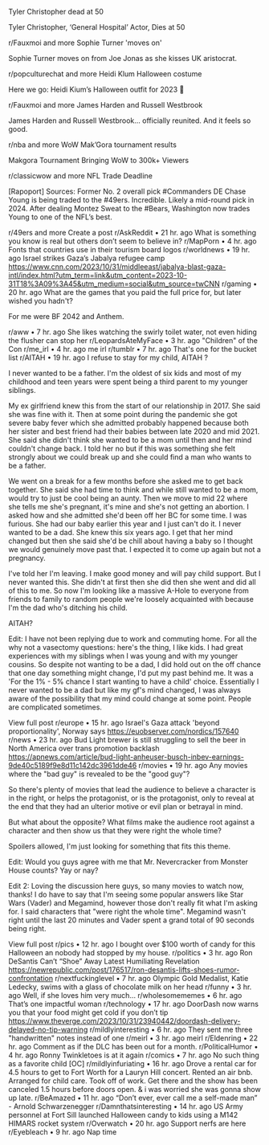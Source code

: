Tyler Christopher dead at 50

Tyler Christopher, ‘General Hospital’ Actor, Dies at 50

r/Fauxmoi
and more
Sophie Turner 'moves on'

Sophie Turner moves on from Joe Jonas as she kisses UK aristocrat.

r/popculturechat
and more
Heidi Klum Halloween costume

Here we go: Heidi Kium’s Halloween outfit for 2023 🦚

r/Fauxmoi
and more
James Harden and Russell Westbrook

James Harden and Russell Westbrook... officially reunited. And it feels so good.

r/nba
and more
WoW Mak’Gora tournament results

Makgora Tournament Bringing WoW to 300k+ Viewers

r/classicwow
and more
NFL Trade Deadline

[Rapoport] Sources: Former No. 2 overall pick #Commanders DE Chase Young is being traded to the #49ers. Incredible. Likely a mid-round pick in 2024. After dealing Montez Sweat to the #Bears, Washington now trades Young to one of the NFL’s best.

r/49ers
and more
Create a post
r/AskReddit
•
21 hr. ago
What is something you know is real but others don’t seem to believe in?
r/MapPorn
•
4 hr. ago
Fonts that countries use in their tourism board logos
r/worldnews
•
19 hr. ago
Israel strikes Gaza’s Jabalya refugee camp
https://www.cnn.com/2023/10/31/middleeast/jabalya-blast-gaza-intl/index.html?utm_term=link&utm_content=2023-10-31T18%3A09%3A45&utm_medium=social&utm_source=twCNN
r/gaming
•
20 hr. ago
What are the games that you paid the full price for, but later wished you hadn't?

For me were BF 2042 and Anthem.

r/aww
•
7 hr. ago
She likes watching the swirly toilet water, not even hiding the flusher can stop her
r/LeopardsAteMyFace
•
3 hr. ago
"Children" of the Con
r/me_irl
•
4 hr. ago
me irl
r/tumblr
•
7 hr. ago
That's one for the bucket list
r/AITAH
•
19 hr. ago
I refuse to stay for my child, AITAH ?

I never wanted to be a father. I'm the oldest of six kids and most of my childhood and teen years were spent being a third parent to my younger siblings.

My ex girlfriend knew this from the start of our relationship in 2017. She said she was fine with it. Then at some point during the pandemic she got severe baby fever which she admitted probably happened because both her sister and best friend had their babies between late 2020 and mid 2021. She said she didn't think she wanted to be a mom until then and her mind couldn't change back. I told her no but if this was something she felt strongly about we could break up and she could find a man who wants to be a father.

We went on a break for a few months before she asked me to get back together. She said she had time to think and while still wanted to be a mom, would try to just be cool being an aunty. Then we move to mid 22 where she tells me she's pregnant, it's mine and she's not getting an abortion. I asked how and she admitted she'd been off her BC for some time. I was furious. She had our baby earlier this year and I just can't do it. I never wanted to be a dad. She knew this six years ago. I get that her mind changed but then she said she'd be chill about having a baby so I thought we would genuinely move past that. I expected it to come up again but not a pregnancy.

I've told her I'm leaving. I make good money and will pay child support. But I never wanted this. She didn't at first then she did then she went and did all of this to me. So now I'm looking like a massive A-Hole to everyone from friends to family to random people we're loosely acquainted with because I'm the dad who's ditching his child.

AITAH?

Edit: I have not been replying due to work and commuting home. For all the why not a vasectomy questions: here's the thing, I like kids. I had great experiences with my siblings when I was young and with my younger cousins. So despite not wanting to be a dad, I did hold out on the off chance that one day something might change, I'd put my past behind me. It was a 'For the 1% - 5% chance I start wanting to have a child' choice. Essentially I never wanted to be a dad but like my gf's mind changed, I was always aware of the possibility that my mind could change at some point. People are complicated sometimes.

View full post
r/europe
•
15 hr. ago
Israel's Gaza attack 'beyond proportionality', Norway says
https://euobserver.com/nordics/157640
r/news
•
23 hr. ago
Bud Light brewer is still struggling to sell the beer in North America over trans promotion backlash
https://apnews.com/article/bud-light-anheuser-busch-inbev-earnings-9de40c5189f9e8d11c142dc3961dde46
r/movies
•
19 hr. ago
Any movies where the "bad guy" is revealed to be the "good guy"?

So there's plenty of movies that lead the audience to believe a character is in the right, or helps the protagonist, or is the protagonist, only to reveal at the end that they had an ulterior motive or evil plan or betrayal in mind.

But what about the opposite? What films make the audience root against a character and then show us that they were right the whole time?

Spoilers allowed, I'm just looking for something that fits this theme.

Edit: Would you guys agree with me that Mr. Nevercracker from Monster House counts? Yay or nay?

Edit 2: Loving the discussion here guys, so many movies to watch now, thanks! I do have to say that I'm seeing some popular answers like Star Wars (Vader) and Megamind, however those don't really fit what I'm asking for. I said characters that "were right the whole time". Megamind wasn't right until the last 20 minutes and Vader spent a grand total of 90 seconds being right.

View full post
r/pics
•
12 hr. ago
I bought over $100 worth of candy for this Halloween an nobody had stopped by my house.
r/politics
•
3 hr. ago
Ron DeSantis Can’t “Shoe” Away Latest Humiliating Revelation
https://newrepublic.com/post/176517/ron-desantis-lifts-shoes-rumor-confrontation
r/nextfuckinglevel
•
7 hr. ago
Olympic Gold Medalist, Katie Ledecky, swims with a glass of chocolate milk on her head
r/funny
•
3 hr. ago
Well, if she loves him very much...
r/wholesomememes
•
6 hr. ago
That’s one impactful woman
r/technology
•
17 hr. ago
DoorDash now warns you that your food might get cold if you don’t tip
https://www.theverge.com/2023/10/31/23940442/doordash-delivery-delayed-no-tip-warning
r/mildlyinteresting
•
6 hr. ago
They sent me three "handwritten" notes instead of one
r/meirl
•
3 hr. ago
meirl
r/Eldenring
•
22 hr. ago
Comment as if the DLC has been out for a month.
r/PoliticalHumor
•
4 hr. ago
Ronny Twinkletoes is at it again
r/comics
•
7 hr. ago
No such thing as a favorite child [OC]
r/mildlyinfuriating
•
16 hr. ago
Drove a rental car for 4.5 hours to get to Fort Worth for a Lauryn Hill concert. Rented an air bnb. Arranged for child care. Took off of work. Get there and the show has been canceled 1.5 hours before doors open. & i was worried she was gonna show up late.
r/BeAmazed
•
11 hr. ago
“Don’t ever, ever call me a self-made man” - Arnold Schwarzenegger
r/Damnthatsinteresting
•
14 hr. ago
US Army personnel at Fort Sill launched Halloween candy to kids using a M142 HIMARS rocket system
r/Overwatch
•
20 hr. ago
Support nerfs are here
r/Eyebleach
•
9 hr. ago
Nap time
 